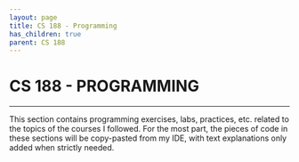 ```yaml
---
layout: page
title: CS 188 - Programming
has_children: true
parent: CS 188
---
```

# CS 188 - PROGRAMMING
---

This section contains programming exercises, labs, practices, etc. related to the topics of the
courses I followed. For the most part, the pieces of code in these sections will be copy-pasted
from my IDE, with text explanations only added when strictly needed.
